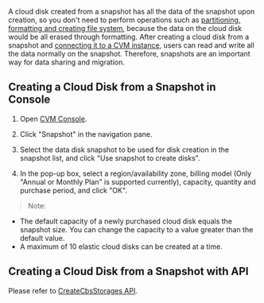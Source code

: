 A cloud disk created from a snapshot has all the data of the snapshot upon creation, so you don't need to perform operations such as [partitioning, formatting and creating file system](https://www.qcloud.com/document/product/362/6734
), because the data on the cloud disk would be all erased through formatting. After creating a cloud disk from a snapshot and [connecting it to a CVM instance](/doc/product/362/5745), users can read and write all the data normally on the snapshot. Therefore, snapshots are an important way for data sharing and migration.

## Creating a Cloud Disk from a Snapshot in Console
1) Open [CVM Console](https://console.qcloud.com/cvm/).

2) Click "Snapshot" in the navigation pane.

3) Select the data disk snapshot to be used for disk creation in the snapshot list, and click "Use snapshot to create disks".

4) In the pop-up box, select a region/availability zone, billing model (Only "Annual or Monthly Plan" is supported currently), capacity, quantity and purchase period, and click "OK".

> Note:
> 
- The default capacity of a newly purchased cloud disk equals the snapshot size. You can change the capacity to a value greater than the default value.
- A maximum of 10 elastic cloud disks can be created at a time.

## Creating a Cloud Disk from a Snapshot with API
Please refer to [CreateCbsStorages API](/doc/api/364/2524).
